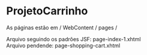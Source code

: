 # ProjetoCarrinho

As páginas estão em / WebContent / pages /  

Arquivo seguindo os padrões JSF: page-index-1.xhtml  
Arquivo pendende: page-shopping-cart.xhtml  
